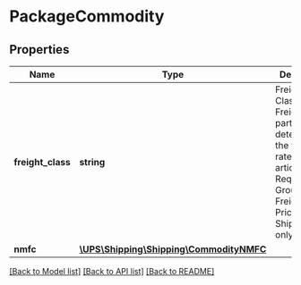# PackageCommodity

## Properties
Name | Type | Description | Notes
------------ | ------------- | ------------- | -------------
**freight_class** | **string** | Freight Classification. Freight class partially determines the freight rate for the article.  Required for Ground Freight Pricing Shipments only. | 
**nmfc** | [**\UPS\Shipping\Shipping\CommodityNMFC**](CommodityNMFC.md) |  | [optional] 

[[Back to Model list]](../../README.md#documentation-for-models) [[Back to API list]](../../README.md#documentation-for-api-endpoints) [[Back to README]](../../README.md)


